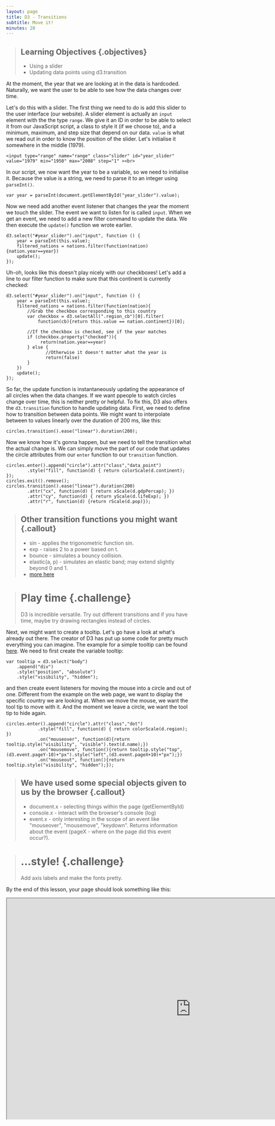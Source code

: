 ```yaml
---
layout: page
title: D3 - Transitions
subtitle: Move it!
minutes: 20
---
```


> ## Learning Objectives {.objectives}
> 
> * Using a slider 
> * Updating data points using d3.transition

At the moment, the year that we are looking at in the data is hardcoded. 
Naturally, we want the user to be able to see how the data changes over time. 

Let's do this with a slider. The first thing we need to do is add this slider to the user interface (our website). A slider element is actually an `input` element with the the type `range`. We give it an ID in order to be able to select it from our JavaScript script, a class to style it (if we choose to), and a minimum, maximum, and step size that depend on our data. `value` is what we read out in order to know the position of the slider. Let's initialise it somewhere in the middle (1979).

~~~{.html}
<input type="range" name="range" class="slider" id="year_slider" value="1979" min="1950" max="2008" step="1" ><br>
~~~

In our script, we now want the year to be a variable, so we need to initialise it. 
Because the value is a string, we need to parse it to an integer using `parseInt()`.

~~~{.js}
var year = parseInt(document.getElementById("year_slider").value);
~~~

Now we need add another event listener that changes the year the moment we touch the slider. The event we want to listen for is called `input`. When we get an event, we need to add a new filter command to update the data.  We then execute the `update()` function we wrote earlier.

~~~{.js}
d3.select("#year_slider").on("input", function () {
	year = parseInt(this.value);
	filtered_nations = nations.filter(function(nation){nation.year==year})
	update();
});
~~~

Uh-oh, looks like this doesn't play nicely with our checkboxes! Let's add a line
to our filter function to make sure that this continent is currently checked:

~~~{.js}
d3.select("#year_slider").on("input", function () {
	year = parseInt(this.value);
	filtered_nations = nations.filter(function(nation){
		//Grab the checkbox corresponding to this country
		var checkbox = d3.selectAll(".region_cb")[0].filter(
			function(cb){return this.value == nation.continent})[0];

		//If the checkbox is checked, see if the year matches
		if (checkbox.property("checked")){		
			 return(nation.year==year)
		} else {
		       //Otherwise it doesn't matter what the year is
		       return(false)
		}
	})
	update();
});
~~~


So far, the update function is instantaneously updating the appearance of all
circles when the data changes. If we want ppeople to watch circles change
over time, this is neither pretty or helpful. 
To fix this, D3 also offers the `d3.transition` function to handle updating data. First, we need to define how to transition between data points. We might want to interpolate between to values linearly over the duration of 200 ms, like this: 

~~~{.js}
circles.transition().ease("linear").duration(200);
~~~

Now we know how it's gonna happen, but we need to tell the transition what the actual change is. 
We can simply move the part of our code that updates the circle attributes from our `enter` function to our `transition` function. 

~~~{.js}
circles.enter().append("circle").attr("class","data_point")
        .style("fill", function(d) { return colorScale(d.continent); });
circles.exit().remove();
circles.transition().ease("linear").duration(200)
	    .attr("cx", function(d) { return xScale(d.gdpPercap); }) 
	    .attr("cy", function(d) { return yScale(d.lifeExp); })
	    .attr("r", function(d) {return rScale(d.pop)});
~~~

> ## Other transition functions you might want {.callout}
> * sin - applies the trigonometric function sin.
> * exp - raises 2 to a power based on t.
> * bounce - simulates a bouncy collision.
> * elastic(a, p) - simulates an elastic band; may extend slightly beyond 0 and 1.
> * [more here](https://github.com/mbostock/d3/wiki/Transitions#d3_ease)

> # Play time {.challenge}
> D3 is incredible versatile. Try out different transitions and if you have time, maybe try drawing rectangles instead of circles.

Next, we might want to create a tooltip. Let's go have a look at what's already out there. 
The creator of D3 has put up some code for pretty much everything you can imagine. The example for a simple tooltip can be found [here](http://bl.ocks.org/biovisualize/1016860).
We need to first create the variable tooltip:

~~~{.js}
var tooltip = d3.select("body")
	.append("div")
	.style("position", "absolute")  
	.style("visibility", "hidden");
~~~

and then create event listeners for moving the mouse into a circle and out of one. Different from the example on the web page, we want to display the specific country we are looking at. When we move the mouse, we want the tool tip to move with it. And the moment we leave a circle, we want the tool tip to hide again.

~~~{.js}
circles.enter().append("circle").attr("class","dot")				      	
			.style("fill", function(d) { return colorScale(d.region); })
			.on("mouseover", function(d){return tooltip.style("visibility", "visible").text(d.name);})
			.on("mousemove", function(){return tooltip.style("top", (d3.event.pageY-10)+"px").style("left",(d3.event.pageX+10)+"px");})
			.on("mouseout", function(){return tooltip.style("visibility", "hidden");});
~~~

> ## We have used some special objects given to us by the browser {.callout}
> * document.x - selecting things within the page (getElementById)
> * console.x - interact with the browser's console (log)
> * event.x - only interesting in the scope of an event like "mouseover", "mousemove", "keydown". Returns information about the event (pageX - where on the page did this event occur?). 

> # ...style! {.challenge}
> Add axis labels and make the fonts pretty. 

By the end of this lesson, your page should look something like this:

<iframe src="http://emilydolson.github.io/D3-visualising-data/code/index10.html" width="1000" height="600"></iframe>
